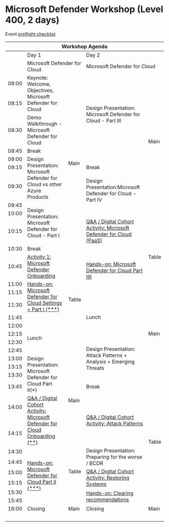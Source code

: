 # Microsoft Defender Workshop (Level 400, 2 days)

Event [preflight checklist](artifacts/environment-setup/README.md).

<table>
    <thead><tr>
        <th colspan=5>Workshop Agenda</th>
    </tr></thead>
    <tbody>
        <tr>
            <td>&nbsp;</td>
            <td colspan=2>Day 1</td>
            <td colspan=2>Day 2</td>
        </tr>
        <tr>
            <td>&nbsp;</td>
            <td colspan=2>Microsoft Defender for Cloud</td>
            <td colspan=2>Microsoft Defender for Cloud</td>
        </tr>
        <tr>
            <td>08:00</td>
            <td rowspan=2>Keynote: Welcome, Objectives, Microsoft Defender for Cloud</td>
            <td rowspan=11>Main</td>
            <td rowspan=4>Design Presentation: Microsoft Defender for Cloud - Part III</td>
            <td rowspan=8>Main</td>
        </tr>
        <tr>
            <td>08:15</td>
        </tr>
        <tr>
            <td>08:30</td>
            <td rowspan=1>Demo Walkthrough - Microsoft Defender for Cloud</td>
        </tr>
        <tr>
            <td>08:45</td>
            <td>Break</td>
        </tr>
        <tr>
            <td>09:00</td>
            <td rowspan=3>Design Presentation: Microsoft Defender for Cloud vs other Azure Products</td>
        </tr>
        <tr>
            <td>09:15</td>
            <td>Break</td>
        </tr>
        <tr>
            <td>09:30</td>
            <td rowspan=2>Design Presentation:Microsoft Defender for Cloud - Part IV</td>
        </tr>
        <tr>
            <td>09:45</td>
            <td rowspan=3>Design Presentation: Microsoft Defender for Cloud - Part I</td>
        </tr>
        <tr>
            <td>10:00</td>
        </tr>
        <tr>
            <td>10:15</td>
            <td rowspan=1><a href="./day-02/activity03-azure-defender.md">Q&A / Digital Cohort Activity: Microsoft Defender for Cloud (PaaS)</a></td>
            <td rowspan=5>Table</td>
        </tr>
        <tr>
            <td>10:30</td>
            <td>Break</td>
            <td rowspan=4><a href="./day-02/lab05-azure-defender-part-iiii.md">Hands-on: Microsoft Defender for Cloud Part IIII</a>
        </tr>
        <tr>
            <td>10:45</td>
            <td rowspan=1><a href="./day-01/lab01-azure-defender-part-i.md">Activity 1: Microsoft Defender Onboarding</a></td>
            <td rowspan=8>Table</td>
        </tr>
        <tr>
            <td>11:00</td>
            <td rowspan=3><a href="./day-01/lab01-azure-defender-part-i.md">Hands-on: Microsoft Defender for Cloud Settings + Part I (***)</a></td>
        </tr>
        <tr>
            <td>11:15</td>
            </td>
        </tr>
        <tr>
            <td>11:30</td>
            <td rowspan=4>Lunch</td>
            <td rowspan=8>Main</td>
        </tr>
        <tr>
            <td>11:45</td>
        </tr>
        <tr>
            <td>12:00</td>
            <td rowspan=4>Lunch</td>
        </tr>
        <tr>
            <td>12:15</td>
        </tr>
        <tr>
            <td>12:30</td>
            <td rowspan=5>Design Presentation: Attack Patterns + Analysis + Emerging Threats</td>
        </tr>
        <tr>
            <td>12:45</td></tr>
        <tr>
            <td>13:00</td>
            <td rowspan=4>Design Presentation: Microsoft Defender for Cloud Part II(*)</td>
            <td rowspan=6>Main</td>
        </tr>
        <tr>
            <td>13:15</td>
        </tr>
        <tr><td>13:30</td></tr>
        <tr>
            <td>13:45</td>
            <td rowspan=1>Break</td>
            <td rowspan=9>Table</td>
        </tr>
        <tr>
            <td>14:00</td>
            <td rowspan=2><a href="./day-01/activity01-azure-defender-onboarding.md">Q&A / Digital Cohort Activity: Microsoft Defender for Cloud Onboarding (**)</a></td>
            <td rowspan=2><a href="./day-02/activity04-attack-patterns.md">Q&A / Digital Cohort Activity: Attack Patterns</a></td>
        </tr>
        <tr>
            <td>14:15</td>
        </tr>
        <tr>
            <td>14:30</td>
            <td rowspan=6><a href="./day-01/lab01-azure-defender-part-ii.md">Hands-on: Microsoft Defender for Cloud Part II (***)</a></td>
            <td rowspan=5>Table</td>
            <td rowspan=2>Design Presentation: Preparing for the worse / BCDR</td>
        </tr>
        <tr>
            <td>14:45</td>
        </tr>
        <tr>
            <td>15:00</td>
            <td rowspan=2><a href="./day-02/activity05-restoring-systems.md">Q&A / Digital Cohort Activity: Restoring Systems</a></td>
        </tr>
        <tr>
            <td>15:15</td>
        </tr>
        <tr>
            <td>15:30</td>
            <td rowspan=2><a href="./day-02/lab04-restoring-systems.md">Hands-on: Clearing recommendations</a></td>
        </tr>
        <tr>
            <td>15:45</td>
        </tr>
        <tr>
            <td>16:00</td>
            <td rowspan=1>Closing</td>
            <td rowspan=1>Main</td>
            <td rowspan=1>Closing</td>
            <td rowspan=1>Main</td>
        </tr>
        <tr>
            <td colspan=5>&nbsp;</td>
        </tr>
    </tbody>
    </table>